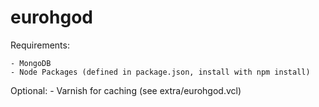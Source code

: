 eurohgod
========

Requirements:

    - MongoDB 
    - Node Packages (defined in package.json, install with npm install)

Optional:
	- Varnish for caching (see extra/eurohgod.vcl)

